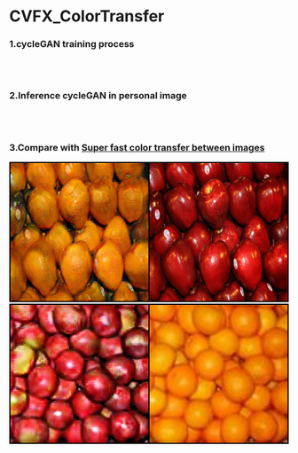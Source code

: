 # CVFX_ColorTransfer 

  ### 1.cycleGAN training process 
  <br></br>
  ### 2.Inference cycleGAN in personal image
  <br></br>
  ### 3.Compare with [Super fast color transfer between images](https://github.com/jrosebr1/color_transfer)
  ![image](https://github.com/CharlieYao1996/CVFX_ColorTransfer-/blob/master/apple2orange_ref.png)
  ![image](https://github.com/CharlieYao1996/CVFX_ColorTransfer-/blob/master/orange2apple_ref.png)
